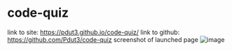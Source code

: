 # code-quiz
link to site: https://pdut3.github.io/code-quiz/
link to github: https://github.com/Pdut3/code-quiz
screenshot of launched page ![image](https://user-images.githubusercontent.com/115908348/230505459-61c502e7-fa81-495b-916d-bdcdf25371aa.png)
